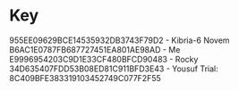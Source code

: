 # Key
955EE09629BCE14535932DB3743F79D2 - Kibria-6 Novem
B6AC1E0787FB687727451EA801AE98AD - Me
E9996954203C9D1E33CF480BFCD90483 - Rocky
34D635407FDD53B08ED81C911BFD3E43 - Yousuf
Trial:
8C409BFE383319103452749C077F2F55
